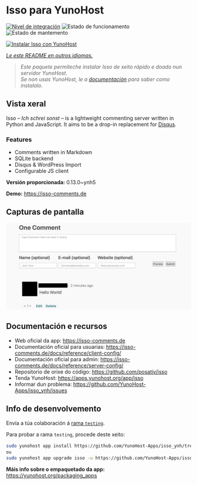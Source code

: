 <!--
NOTA: Este README foi creado automáticamente por <https://github.com/YunoHost/apps/tree/master/tools/readme_generator>
NON debe editarse manualmente.
-->

# Isso para YunoHost

[![Nivel de integración](https://dash.yunohost.org/integration/isso.svg)](https://ci-apps.yunohost.org/ci/apps/isso/) ![Estado de funcionamento](https://ci-apps.yunohost.org/ci/badges/isso.status.svg) ![Estado de mantemento](https://ci-apps.yunohost.org/ci/badges/isso.maintain.svg)

[![Instalar Isso con YunoHost](https://install-app.yunohost.org/install-with-yunohost.svg)](https://install-app.yunohost.org/?app=isso)

*[Le este README en outros idiomas.](./ALL_README.md)*

> *Este paquete permíteche instalar Isso de xeito rápido e doado nun servidor YunoHost.*  
> *Se non usas YunoHost, le a [documentación](https://yunohost.org/install) para saber como instalalo.*

## Vista xeral

Isso – *Ich schrei sonst* – is a lightweight commenting server written in Python and JavaScript. It aims to be a drop-in replacement for
[Disqus](http://disqus.com).

### Features

- Comments written in Markdown
- SQLite backend
- Disqus & WordPress Import
- Configurable JS client 

**Versión proporcionada:** 0.13.0~ynh5

**Demo:** <https://isso-comments.de>

## Capturas de pantalla

![Captura de pantalla de Isso](./doc/screenshots/example.jpg)

## Documentación e recursos

- Web oficial da app: <https://isso-comments.de>
- Documentación oficial para usuarias: <https://isso-comments.de/docs/reference/client-config/>
- Documentación oficial para admin: <https://isso-comments.de/docs/reference/server-config/>
- Repositorio de orixe do código: <https://github.com/posativ/isso>
- Tenda YunoHost: <https://apps.yunohost.org/app/isso>
- Informar dun problema: <https://github.com/YunoHost-Apps/isso_ynh/issues>

## Info de desenvolvemento

Envía a túa colaboración á [rama `testing`](https://github.com/YunoHost-Apps/isso_ynh/tree/testing).

Para probar a rama `testing`, procede deste xeito:

```bash
sudo yunohost app install https://github.com/YunoHost-Apps/isso_ynh/tree/testing --debug
ou
sudo yunohost app upgrade isso -u https://github.com/YunoHost-Apps/isso_ynh/tree/testing --debug
```

**Máis info sobre o empaquetado da app:** <https://yunohost.org/packaging_apps>
